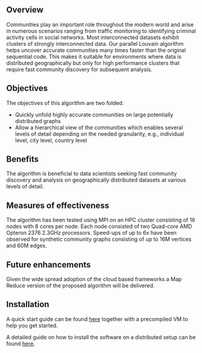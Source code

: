 Overview
--------

Communities play an important role throughout the modern world and arise in numerous scenarios ranging from traffic monitoring to identifying criminal activity cells in social networks. Most interconnected datasets exhibit clusters of strongly interconnected data. Our parallel Louvain algorithm helps uncover accurate communities many times faster than the original sequential code. This makes it suitable for environments where data is distributed geographically but only for high performance clusters that require fast community discovery for subsequent analysis. 

Objectives
----------
The objectives of this algorithm are two folded: 
*	Quickly unfold highly accurate communities on large potentially distributed graphs 
*	Allow a hierarchical view of the communities which enables several levels of detail depending on the needed granularity, e.g., individual level, city level, country level

Benefits
--------

The algorithm is beneficial to data scientists seeking fast community discovery and analysis on geographically distributed datasets at various levels of detail.

Measures of effectiveness
-------------------------

The algorithm has been tested using MPI on an HPC cluster consisting of 16 nodes with 8 cores per node. Each node consisted of two Quad-core AMD Opteron 2376 2.3GHz processors. Speed-ups of up to 6x have been observed for synthetic community graphs consisting of up to 16M vertices and 60M edges.

Future enhancements
-------------------
Given the wide spread adoption of the cloud based frameworks a Map Reduce version of the proposed algorithm will be delivered.


Installation
------------

A quick start guide can be found [here](QuickStart.md) together with a precompiled VM to help you get started.

A detailed guide on how to install the software on a distributed setup can be found [here](/path/to/Louvain-install).
